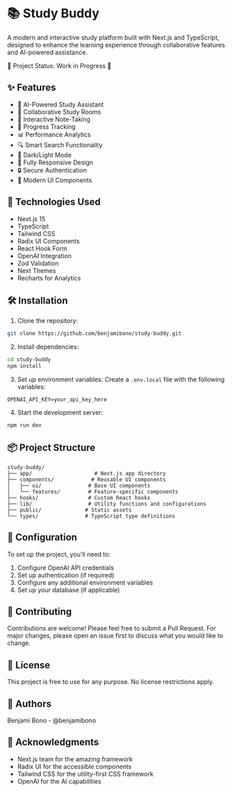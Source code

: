 # 📚 Study Buddy

A modern and interactive study platform built with Next.js and TypeScript, designed to enhance the learning experience through collaborative features and AI-powered assistance.

🚧 Project Status: Work in Progress 🚧

## ✨ Features

- 🤖 AI-Powered Study Assistant
- 👥 Collaborative Study Rooms
- 📝 Interactive Note-Taking
- 🎯 Progress Tracking
- 📊 Performance Analytics
- 🔍 Smart Search Functionality
- 🌙 Dark/Light Mode
- 📱 Fully Responsive Design
- 🔒 Secure Authentication
- 🎨 Modern UI Components

## 🚀 Technologies Used

- Next.js 15
- TypeScript
- Tailwind CSS
- Radix UI Components
- React Hook Form
- OpenAI Integration
- Zod Validation
- Next Themes
- Recharts for Analytics

## 🛠️ Installation

1. Clone the repository:

```bash
git clone https://github.com/benjamibono/study-buddy.git
```

2. Install dependencies:

```bash
cd study-buddy
npm install
```

3. Set up environment variables:
   Create a `.env.local` file with the following variables:

```
OPENAI_API_KEY=your_api_key_here
```

4. Start the development server:

```bash
npm run dev
```

## 📦 Project Structure

```
study-buddy/
├── app/                    # Next.js app directory
├── components/            # Reusable UI components
│   ├── ui/               # Base UI components
│   └── features/         # Feature-specific components
├── hooks/                # Custom React hooks
├── lib/                  # Utility functions and configurations
├── public/              # Static assets
└── types/               # TypeScript type definitions
```

## 🔧 Configuration

To set up the project, you'll need to:

1. Configure OpenAI API credentials
2. Set up authentication (if required)
3. Configure any additional environment variables
4. Set up your database (if applicable)

## 🤝 Contributing

Contributions are welcome! Please feel free to submit a Pull Request. For major changes, please open an issue first to discuss what you would like to change.

## 📄 License

This project is free to use for any purpose. No license restrictions apply.

## 👥 Authors

Benjami Bono - @benjamibono

## 🙏 Acknowledgments

- Next.js team for the amazing framework
- Radix UI for the accessible components
- Tailwind CSS for the utility-first CSS framework
- OpenAI for the AI capabilities
